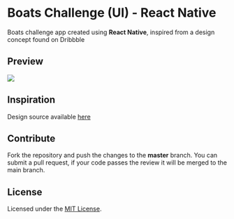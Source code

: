 # Boats Challenge (UI) - React Native

Boats challenge app created using **React Native**, inspired from a design concept found on Dribbble

## Preview
<div align="left">
<img src="https://camo.githubusercontent.com/f533820993961462f2d4191fa9568f20d239e2ac567194cbbdb0cfff109a9499/68747470733a2f2f6d65646961312e67697068792e636f6d2f6d656469612f636f6f61467045394e49683178564f7645752f67697068792e676966"/>
</div>

## Inspiration
Design source available [here](https://dribbble.com/shots/5600383-Boats-Made-in-Adobe-XD)

## Contribute
Fork the repository and push the changes to the **master** branch. You can submit a pull request, if your code passes the review it will be merged to the main branch.

## License
Licensed under the [MIT License](./LICENSE).